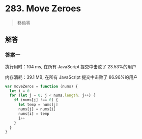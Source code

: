 # 283. Move Zeroes

> 移动零

## 解答

### 答案一

执行用时：104 ms, 在所有 JavaScript 提交中击败了 23.53%的用户

内存消耗：39.1 MB, 在所有 JavaScript 提交中击败了 86.96%的用户

```js
var moveZeros = function (nums) {
  let i = 0
  for (let j = 0; j < nums.length; j++) {
    if (nums[j] !== 0) {
      let temp = nums[j]
      nums[j] = nums[i]
      nums[i] = temp
      i++
    }
  }
}
```
